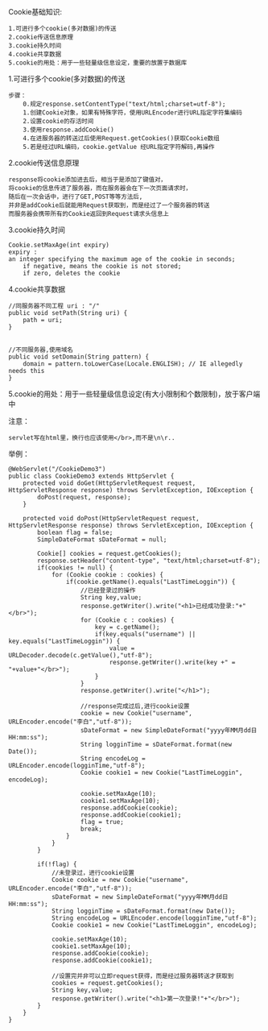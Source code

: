 Cookie基础知识:
	
	1.可进行多个cookie(多对数据)的传送
	2.cookie传送信息原理
	3.cookie持久时间	
	4.cookie共享数据
	5.cookie的用处：用于一些轻量级信息设定，重要的放置于数据库

1.可进行多个cookie(多对数据)的传送
	
	步骤：
		0.规定response.setContentType("text/html;charset=utf-8");
		1.创建Cookie对象，如果有特殊字符，使用URLEncoder进行URL指定字符集编码
		2.设置cookie的存活时间
		3.使用response.addCookie()
		4.在进服务器的转送过后使用Request.getCookies()获取Cookie数组
		5.若是经过URL编码，cookie.getValue 经URL指定字符解码,再操作

2.cookie传送信息原理

	response将cookie添加进去后，相当于是添加了键值对，
	将cookie的信息传进了服务器，而在服务器会在下一次页面请求时，
	随后在一次会话中，进行了GET,POST等等方法后,
	并非是addCookie后就能用Request获取到，而是经过了一个服务器的转送
	而服务器会携带所有的Cookie返回到Request请求头信息上

3.cookie持久时间
	
	Cookie.setMaxAge(int expiry)
	expiry :
	an integer specifying the maximum age of the cookie in seconds; 
		if negative, means the cookie is not stored; 
		if zero, deletes the cookie
		
4.cookie共享数据
	
	//同服务器不同工程 uri : "/"
	public void setPath(String uri) {
        path = uri;
    }
	
	
	//不同服务器,使用域名
	public void setDomain(String pattern) {
        domain = pattern.toLowerCase(Locale.ENGLISH); // IE allegedly needs this
    }

5.cookie的用处：用于一些轻量级信息设定(有大小限制和个数限制)，放于客户端中

注意：

	servlet写在html里，换行也应该使用</br>,而不是\n\r..

举例：
	
	@WebServlet("/CookieDemo3")
	public class CookieDemo3 extends HttpServlet {
		protected void doGet(HttpServletRequest request, HttpServletResponse response) throws ServletException, IOException {
			doPost(request, response);
		}
	
		protected void doPost(HttpServletRequest request, HttpServletResponse response) throws ServletException, IOException {
			boolean flag = false;
			SimpleDateFormat sDateFormat = null;
			
			Cookie[] cookies = request.getCookies();
			response.setHeader("content-type", "text/html;charset=utf-8");
			if(cookies != null) {
				for (Cookie cookie : cookies) {
					if(cookie.getName().equals("LastTimeLoggin")) {
						//已经登录过的操作
						String key,value;
						response.getWriter().write("<h1>已经成功登录:"+"</br>");
						for (Cookie c : cookies) {
							key = c.getName();
							if(key.equals("username") || key.equals("LastTimeLoggin")) {
								value = URLDecoder.decode(c.getValue(),"utf-8");
								response.getWriter().write(key +" = "+value+"</br>");
							}
						}
						response.getWriter().write("</h1>");
						
						//response完成过后,进行cookie设置
						cookie = new Cookie("username", URLEncoder.encode("李白","utf-8"));
						sDateFormat = new SimpleDateFormat("yyyy年MM月dd日       HH:mm:ss");
						String logginTime = sDateFormat.format(new Date());
						String encodeLog = URLEncoder.encode(logginTime,"utf-8");
						Cookie cookie1 = new Cookie("LastTimeLoggin", encodeLog);
						
						cookie.setMaxAge(10);
						cookie1.setMaxAge(10);
						response.addCookie(cookie);
						response.addCookie(cookie1);
						flag = true;
						break;
					}
				}
			}
			
			if(!flag) {
				//未登录过，进行cookie设置
				Cookie cookie = new Cookie("username", URLEncoder.encode("李白","utf-8"));
				sDateFormat = new SimpleDateFormat("yyyy年MM月dd日       HH:mm:ss");
				String logginTime = sDateFormat.format(new Date());
				String encodeLog = URLEncoder.encode(logginTime,"utf-8");
				Cookie cookie1 = new Cookie("LastTimeLoggin", encodeLog);
				
				cookie.setMaxAge(10);
				cookie1.setMaxAge(10);
				response.addCookie(cookie);
				response.addCookie(cookie1);
				
				//设置完并非可以立即request获得，而是经过服务器转送才获取到
				cookies = request.getCookies();
				String key,value;
				response.getWriter().write("<h1>第一次登录!"+"</br>");
			}
		}
	}
	

	